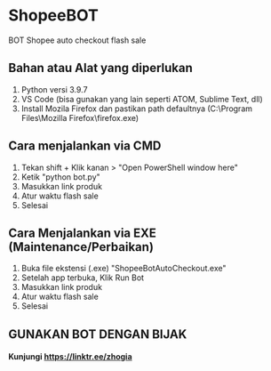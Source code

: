 # ShopeeBOT
BOT Shopee auto checkout flash sale

## Bahan atau Alat yang diperlukan
1. Python versi 3.9.7
2. VS Code (bisa gunakan yang lain seperti ATOM, Sublime Text, dll)
3. Install Mozila Firefox dan pastikan path defaultnya (C:\Program Files\Mozilla Firefox\firefox.exe) 

## Cara menjalankan via CMD
1. Tekan shift + Klik kanan > "Open PowerShell window here"
2. Ketik "python bot.py"
3. Masukkan link produk
4. Atur waktu flash sale
5. Selesai

## Cara Menjalankan via EXE (Maintenance/Perbaikan)
1. Buka file ekstensi (.exe) "ShopeeBotAutoCheckout.exe"
2. Setelah app terbuka, Klik Run Bot
3. Masukkan link produk
4. Atur waktu flash sale
5. Selesai


## GUNAKAN BOT DENGAN BIJAK
#### Kunjungi https://linktr.ee/zhogia

